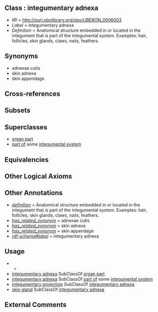 
## Class : integumentary adnexa

 * *IRI* = http://purl.obolibrary.org/obo/UBERON_0006003
 * *Label* = integumentary adnexa
 * *Definition* = Anatomical structure embedded in or located in the integument that is part of the integumental system. Examples: hair, follicles, skin glands, claws, nails, feathers.

## Synonyms

 * adnexae cutis
 * skin adnexa
 * skin appendage

## Cross-references


## Subsets


## Superclasses

 * [organ part](../../UBERON/64/UBERON_0000064.md)
 * [part of](../../BFO/50/BFO_0000050.md) some [integumental system](../../UBERON/16/UBERON_0002416.md)

## Equivalencies


## Other Logical Axioms


## Other Annotations

 * *[definition](../../IAO/15/IAO_0000115.md)* = Anatomical structure embedded in or located in the integument that is part of the integumental system. Examples: hair, follicles, skin glands, claws, nails, feathers.
 * *[has_related_synonym](../../ym/oboInOwl#hasRelatedSynonym.md)* = adnexae cutis
 * *[has_related_synonym](../../ym/oboInOwl#hasRelatedSynonym.md)* = skin adnexa
 * *[has_related_synonym](../../ym/oboInOwl#hasRelatedSynonym.md)* = skin appendage
 * *[rdf-schema#label](../../el/rdf-schema#label.md)* = integumentary adnexa

## Usage

 * -
 * [integumentary adnexa](../../UBERON/03/UBERON_0006003.md) SubClassOf [organ part](../../UBERON/64/UBERON_0000064.md)
 * [integumentary adnexa](../../UBERON/03/UBERON_0006003.md) SubClassOf [part of](../../BFO/50/BFO_0000050.md) some [integumental system](../../UBERON/16/UBERON_0002416.md)
 * [integumentary projection](../../UBERON/03/UBERON_0013703.md) SubClassOf [integumentary adnexa](../../UBERON/03/UBERON_0006003.md)
 * [skin gland](../../UBERON/19/UBERON_0002419.md) SubClassOf [integumentary adnexa](../../UBERON/03/UBERON_0006003.md)

## External Comments


